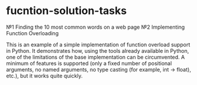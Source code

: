 # fucntion-solution-tasks

№1 
Finding the 10 most common words on a web page
№2
Implementing Function Overloading

This is an example of a simple implementation of function overload support in Python.
It demonstrates how, using the tools already available in Python, one of the limitations of the base implementation can be circumvented. A minimum of features is supported (only a fixed number of positional arguments, no named arguments, no type casting (for example, int -> float), etc.), but it works quite quickly. 

